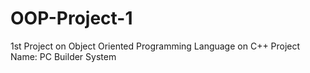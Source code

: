 # OOP-Project-1
1st Project on Object Oriented Programming Language on C++
Project Name: PC Builder System
